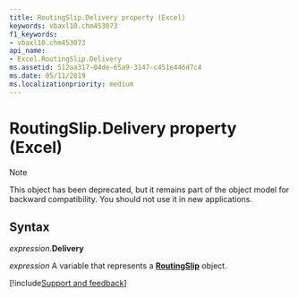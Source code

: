 ```yaml
---
title: RoutingSlip.Delivery property (Excel)
keywords: vbaxl10.chm453073
f1_keywords:
- vbaxl10.chm453073
api_name:
- Excel.RoutingSlip.Delivery
ms.assetid: 512aa317-04de-65a9-3147-c451e446d7c4
ms.date: 05/11/2019
ms.localizationpriority: medium
---
```



# RoutingSlip.Delivery property (Excel)

> [!NOTE] 
> This object has been deprecated, but it remains part of the object model for backward compatibility. You should not use it in new applications.

## Syntax

_expression_.**Delivery**

_expression_ A variable that represents a **[RoutingSlip](Excel.RoutingSlip.md)** object.



[!include[Support and feedback](~/includes/feedback-boilerplate.md)]